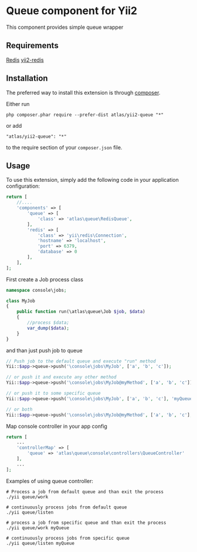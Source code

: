 Queue component for Yii2
====================
This component provides simple queue wrapper

Requirements
------------

[Redis](http://redis.io)
[yii2-redis](https://github.com/yiisoft/yii2-redis)

Installation
------------

The preferred way to install this extension is through [composer](http://getcomposer.org/download/).

Either run

```
php composer.phar require --prefer-dist atlas/yii2-queue "*"
```

or add

```
"atlas/yii2-queue": "*"
```

to the require section of your `composer.json` file.


Usage
-----

To use this extension, simply add the following code in your application configuration:

```php
return [
    //....
    'components' => [
        'queue' => [
            'class' => 'atlas\queue\RedisQueue',
        ],
        'redis' => [
            'class' => 'yii\redis\Connection',
            'hostname' => 'localhost',
            'port' => 6379,
            'database' => 0
        ],
    ],
];
```



First create a Job process class

```php
namespace console\jobs;

class MyJob
{
    public function run(\atlas\queue\Job $job, $data)
    {
        //process $data;
        var_dump($data);
    }
} 
```

and than just push job to queue

```php
// Push job to the default queue and execute "run" method
Yii::$app->queue->push('\console\jobs\MyJob', ['a', 'b', 'c']);

// or push it and execute any other method
Yii::$app->queue->push('\console\jobs\MyJob@myMethod', ['a', 'b', 'c']);

// or push it to some specific queue
Yii::$app->queue->push('\console\jobs\MyJob', ['a', 'b', 'c'], 'myQueue');

// or both
Yii::$app->queue->push('\console\jobs\MyJob@myMethod', ['a', 'b', 'c'], 'myQueue');

```  

Map console controller in your app config

```php
return [
    ...
    'controllerMap' => [
        'queue' => 'atlas\queue\console\controllers\QueueController'
    ],
    ...
];
```

Examples of using queue controller:

```
# Process a job from default queue and than exit the process
./yii queue/work

# continuously process jobs from default queue
./yii queue/listen

# process a job from specific queue and than exit the process
./yii queue/work myQueue

# continuously process jobs from specific queue
./yii queue/listen myQueue
```
